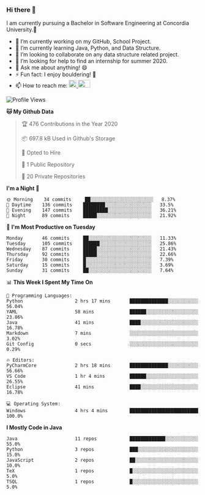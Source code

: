 ### Hi there 👋
I am currently pursuing a Bachelor in Software Engineering at Concordia University.🏫

- 🔭 I’m currently working on my GitHub, School Project.
- 🌱 I’m currently learning Java, Python, and Data Structure.
- 👯 I’m looking to collaborate on any data structure related project.
- 🤔 I’m looking for help to find an internship for summer 2020.
- 💬 Ask me about anything! 😄
- ⚡ Fun fact: I enjoy bouldering! 🧗‍
- 📫 How to reach me: <a href="https://www.linkedin.com/in/siu-tong-ye/" target="_blank"> <img width="20px" width="32" src="https://cdn.jsdelivr.net/npm/simple-icons@v3/icons/linkedin.svg" /> </a> <a href="mailto:SiuTongYe@gmail.com" target="_blank"> <img height="20" width="32" src="https://cdn.jsdelivr.net/npm/simple-icons@v3/icons/gmail.svg" /> </a>

<!--START_SECTION:waka-->
![Profile Views](http://img.shields.io/badge/Profile%20Views-196-blue)

**🐱 My Github Data** 

> 🏆 476 Contributions in the Year 2020
 > 
> 📦 697.8 kB Used in Github's Storage 
 > 
> 💼 Opted to Hire
 > 
> 📜 1 Public Repository 
 > 
> 🔑 20 Private Repositories 

**I'm a Night 🦉** 

```text
🌞 Morning    34 commits     ██░░░░░░░░░░░░░░░░░░░░░░░   8.37% 
🌆 Daytime    136 commits    ████████░░░░░░░░░░░░░░░░░   33.5% 
🌃 Evening    147 commits    █████████░░░░░░░░░░░░░░░░   36.21% 
🌙 Night      89 commits     █████░░░░░░░░░░░░░░░░░░░░   21.92%

```
📅 **I'm Most Productive on Tuesday** 

```text
Monday       46 commits     ██░░░░░░░░░░░░░░░░░░░░░░░   11.33% 
Tuesday      105 commits    ██████░░░░░░░░░░░░░░░░░░░   25.86% 
Wednesday    87 commits     █████░░░░░░░░░░░░░░░░░░░░   21.43% 
Thursday     92 commits     █████░░░░░░░░░░░░░░░░░░░░   22.66% 
Friday       30 commits     █░░░░░░░░░░░░░░░░░░░░░░░░   7.39% 
Saturday     15 commits     █░░░░░░░░░░░░░░░░░░░░░░░░   3.69% 
Sunday       31 commits     ██░░░░░░░░░░░░░░░░░░░░░░░   7.64%

```


📊 **This Week I Spent My Time On** 

```text
💬 Programming Languages: 
Python                   2 hrs 17 mins       ██████████████░░░░░░░░░░░   56.04% 
YAML                     58 mins             ██████░░░░░░░░░░░░░░░░░░░   23.86% 
Java                     41 mins             ████░░░░░░░░░░░░░░░░░░░░░   16.78% 
Markdown                 7 mins              ░░░░░░░░░░░░░░░░░░░░░░░░░   3.02% 
Git Config               0 secs              ░░░░░░░░░░░░░░░░░░░░░░░░░   0.29%

🔥 Editors: 
PyCharmCore              2 hrs 18 mins       ██████████████░░░░░░░░░░░   56.66% 
VS Code                  1 hr 4 mins         ██████░░░░░░░░░░░░░░░░░░░   26.55% 
Eclipse                  41 mins             ████░░░░░░░░░░░░░░░░░░░░░   16.78%

💻 Operating System: 
Windows                  4 hrs 4 mins        █████████████████████████   100.0%

```

**I Mostly Code in Java** 

```text
Java                     11 repos            █████████████░░░░░░░░░░░░   55.0% 
Python                   3 repos             ███░░░░░░░░░░░░░░░░░░░░░░   15.0% 
JavaScript               2 repos             ██░░░░░░░░░░░░░░░░░░░░░░░   10.0% 
TeX                      1 repos             █░░░░░░░░░░░░░░░░░░░░░░░░   5.0% 
TSQL                     1 repos             █░░░░░░░░░░░░░░░░░░░░░░░░   5.0%

```



<!--END_SECTION:waka-->
